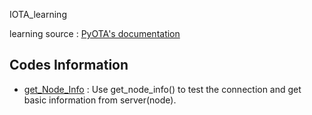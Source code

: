 IOTA_learning

learning source : [PyOTA's documentation](https://pyota.readthedocs.io/)

## Codes Information
+ [get_Node_Info](/get_Node_Info.py) : Use get_node_info() to test the connection and get basic information from server(node).